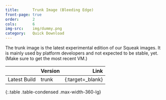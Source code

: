```yaml
---
title:      Trunk Image (Bleeding Edge)
front-page: true
order:      2
cols:       6
img-src:    img/dummy.png
category:   Quick Download
---
```

The trunk image is the latest experimental edition of our Squeak images. It is mainly used by platform developers and not expected to be stable, yet. (Make sure to get the most recent VM.)

|                   | Version   | Link   |
| ----------------- |:--------- | ------:|
| Latest Build      | trunk     | [<i class="fa fa-download"></i>][trunk]{:target=_blank} |
{:.table .table-condensed .max-width-360-lg}

[trunk]: http://build.squeak.org/job/SqueakTrunk/lastSuccessfulBuild/artifact/target/TrunkImage.zip
